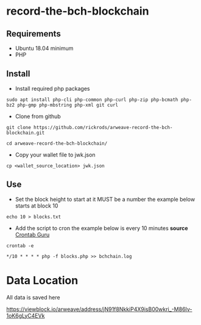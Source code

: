 # record-the-bch-blockchain

## Requirements

* Ubuntu 18.04 minimum
* PHP 

## Install

- Install required php packages
```
sudo apt install php-cli php-common php-curl php-zip php-bcmath php-bz2 php-gmp php-mbstring php-xml git curl
```

- Clone from github
```
git clone https://github.com/rickrods/arweave-record-the-bch-blockchain.git

cd arweave-record-the-bch-blockchain/
```

- Copy your  wallet file to jwk.json
``` 
cp <wallet_source_location> jwk.json
```

## Use

- Set the block height to start at it MUST be a number the example below starts at block 10
```
echo 10 > blocks.txt
```

- Add the script to cron the example below is every 10 minutes **source** [Crontab Guru](https://crontab.guru/every-10-minutes)
```
crontab -e
```
```
*/10 * * * * php -f blocks.php >> bchchain.log
```
# Data Location

All data is saved here 

https://viewblock.io/arweave/address/jN91f8NkkiP4X9isB00wkri_-M86Iv-1oK6gLyC4EVk
